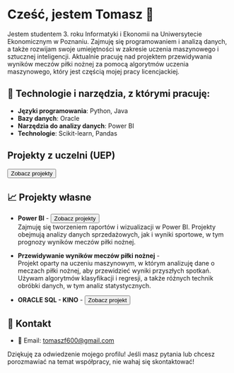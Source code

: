 # Cześć, jestem Tomasz 👋

Jestem studentem 3. roku Informatyki i Ekonomii na Uniwersytecie Ekonomicznym w Poznaniu. Zajmuję się programowaniem i analizą danych, a także rozwijam swoje umiejętności w zakresie uczenia maszynowego i sztucznej inteligencji. Aktualnie pracuję nad projektem przewidywania wyników meczów piłki nożnej za pomocą algorytmów uczenia maszynowego, który jest częścią mojej pracy licencjackiej.

## 🔧 Technologie i narzędzia, z którymi pracuję:

- **Języki programowania**: Python, Java
- **Bazy danych**: Oracle
- **Narzędzia do analizy danych**: Power BI
- **Technologie**: Scikit-learn, Pandas

## Projekty z uczelni (UEP)

<a href="https://github.com/toniemasz/UczelniaProjekty" target="_blank"><button>Zobacz projekty</button></a>

## 📈 Projekty własne

- **Power BI** - <a href="https://github.com/toniemasz/PowerBI_projects" target="_blank"><button>Zobacz projekty</button></a>  
  Zajmuję się tworzeniem raportów i wizualizacji w Power BI. Projekty obejmują analizy danych sprzedażowych, jak i wyniki sportowe, w tym prognozy wyników meczów piłki nożnej.

- **Przewidywanie wyników meczów piłki nożnej** -  
  Projekt oparty na uczeniu maszynowym, w którym analizuję dane o meczach piłki nożnej, aby przewidzieć wyniki przyszłych spotkań. Używam algorytmów klasyfikacji i regresji, a także różnych technik obróbki danych, w tym analiz statystycznych.

- **ORACLE SQL - KINO** - <a href="https://github.com/Dominik-Filipiak/Projekt_SQL" target="_blank"><button>Zobacz projekt</button></a>

## 📣 Kontakt

- 📧 Email: [tomaszf600@gmail.com](mailto:tomaszf600@gmail.com)

Dziękuję za odwiedzenie mojego profilu! Jeśli masz pytania lub chcesz porozmawiać na temat współpracy, nie wahaj się skontaktować! 
